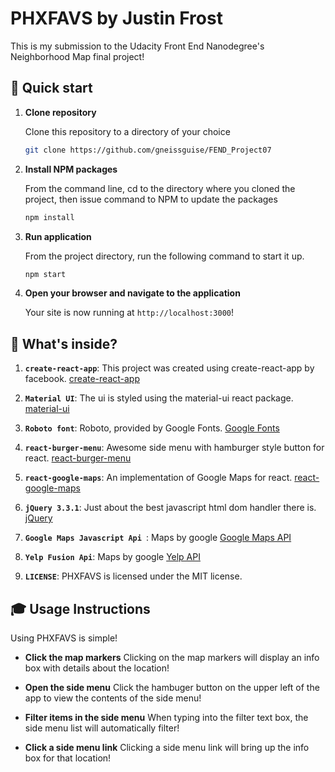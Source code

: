 #  PHXFAVS by Justin Frost

This is my submission to the Udacity Front End Nanodegree's Neighborhood Map final project!

## 🚀 Quick start

1.  **Clone repository**

    Clone this repository to a directory of your choice

    ```sh
    git clone https://github.com/gneissguise/FEND_Project07
    ```

2.  **Install NPM packages**

    From the command line, cd to the directory where you cloned the project,
    then issue command to NPM to update the packages

    ```sh
    npm install
    ```

3.  **Run application**

    From the project directory, run the following command to start it up.

    ```sh
    npm start
    ```

4.  **Open your browser and navigate to the application**

    Your site is now running at `http://localhost:3000`!

## 🧐 What's inside?

  1.  **`create-react-app`**: This project was created using create-react-app by facebook.
  [create-react-app](https://github.com/facebook/create-react-app)  

  2.  **`Material UI`**: The ui is styled using the material-ui react package. [material-ui](https://material-ui.com/)

  3.  **`Roboto font`**: Roboto, provided by Google Fonts. [Google Fonts](https://fonts.google.com/)

  4.  **`react-burger-menu`**: Awesome side menu with hamburger style button for react. [react-burger-menu](https://github.com/negomi/react-burger-menu)

  5.  **`react-google-maps`**: An implementation of Google Maps for react. [react-google-maps](https://github.com/tomchentw/react-google-maps)

  6.  **`jQuery 3.3.1`**: Just about the best javascript html dom handler there is. [jQuery](https://jquery.com/)

  7.  **`Google Maps Javascript Api `**: Maps by google [Google Maps API](https://developers.google.com/maps/documentation/javascript/tutorial)

  8.  **`Yelp Fusion Api`**: Maps by google [Yelp API](https://www.yelp.com/developers/documentation/v3/get_started)

  9.  **`LICENSE`**: PHXFAVS is licensed under the MIT license.

## 🎓 Usage Instructions

Using PHXFAVS is simple!

-   **Click the map markers** Clicking on the map markers will display an info box with details about the location!

-   **Open the side menu** Click the hambuger button on the upper left of the app to view the contents of the side menu!

-   **Filter items in the side menu** When typing into the filter text box, the side menu list will automatically filter!

-   **Click a side menu link** Clicking a side menu link will bring up the info box for that location!
